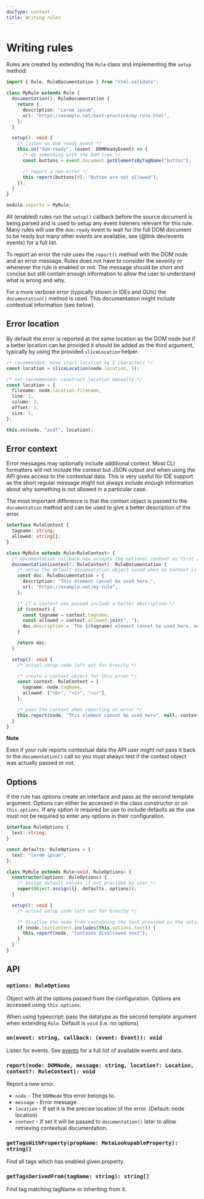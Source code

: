 ```yaml
---
docType: content
title: Writing rules
---
```


# Writing rules

Rules are created by extending the `Rule` class and implementing the `setup`
method:

```typescript
import { Rule, RuleDocumentation } from "html-validate";

class MyRule extends Rule {
  documentation(): RuleDocumentation {
    return {
      description: "Lorem ipsum",
      url: "https://example.net/best-practice/my-rule.html",
    };
  }

  setup(): void {
    /* listen on dom ready event */
    this.on("dom:ready", (event: DOMReadyEvent) => {
      /* do something with the DOM tree */
      const buttons = event.document.getElementsByTagName("button");

      /* report a new error */
      this.report(buttons[0], "Button are not allowed");
    });
  }
}

module.exports = MyRule;
```

All (enabled) rules run the `setup()` callback before the source document is being parsed and is used to setup any event listeners relevant for this rule.
Many rules will use the `dom:ready` event to wait for the full DOM document to be ready but many other events are available, see {@link dev/events events} for a full list.

To report an error the rule uses the `report()` method with the DOM node and an error message.
Rules does not have to consider the severity or whenever the rule is enabled or not.
The message should be short and concise but still contain enough information to allow the user to understand what is wrong and why.

For a more verbose error (typically shown in IDEs and GUIs) the `documentation()` method is used.
This documentation might include contextual information (see below).

## Error location

By default the error is reported at the same location as the DOM node but if a better location can be provided it should be added as the third argument, typically by using the provided `sliceLocation` helper:

```typescript
/* recommended: move start location by 5 characters */
const location = sliceLocation(node.location, 5);

/* not recommended: construct location manually */
const location = {
  filename: node.location.filename,
  line: 1,
  column: 2,
  offset: 1,
  size: 5,
};

this.on(node, "asdf", location);
```

## Error context

Error messages may optionally include additional context.
Most CLI formatters will not include the context but JSON output and when using the API gives access to the contextual data.
This is very useful for IDE support as the short regular message might not always include enough information about why something is not allowed in a particular case.

The most important difference is that the context object is passed to the `documentation` method and can be used to give a better description of the error.

```typescript
interface RuleContext {
  tagname: string;
  allowed: string[];
}

class MyRule extends Rule<RuleContext> {
  /* documentation callback now accepts the optional context as first argument */
  documentation(context?: RuleContext): RuleDocumentation {
    /* setup the default documentation object (used when no context is available) */
    const doc: RuleDocumentation = {
      description: "This element cannot be used here.",
      url: "https://example.net/my-rule",
    };

    /* if a context was passed include a better description */
    if (context) {
      const tagname = context.tagname;
      const allowed = context.allowed.join(", ");
      doc.description = `The ${tagname} element cannot be used here, only one of ${allowed} is allowed.`;
    }

    return doc;
  }

  setup(): void {
    /* actual setup code left out for brevity */

    /* create a context object for this error */
    const context: RuleContext = {
      tagname: node.tagName,
      allowed: ["<b>", "<i>", "<u>"],
    };

    /* pass the context when reporting an error */
    this.report(node, "This element cannot be used here", null, context);
  }
}
```

<div class="alert alert-info">
	<i class="fa fa-info-circle" aria-hidden="true"></i>
	<strong>Note</strong>
	<p>Even if your rule reports contextual data the API user might not pass it back to the <code>documentation()</code> call so you must always test if the context object was actually passed or not.</p>
</div>

## Options

If the rule has options create an interface and pass as the second template argument.
Options can either be accessed in the class constructor or on `this.options`.
If any option is required be use to include defaults as the use must not be required to enter any options in their configuration.

```typescript
interface RuleOptions {
  text: string;
}

const defaults: RuleOptions = {
  text: "lorem ipsum",
};

class MyRule extends Rule<void, RuleOptions> {
  constructor(options: RuleOptions) {
    /* assign default values if not provided by user */
    super(Object.assign({}, defaults, options));
  }

  setup(): void {
    /* actual setup code left out for brevity */

    /* disallow the node from containing the text provided in the option */
    if (node.textContent.includes(this.options.text)) {
      this.report(node, "Contains disallowed text");
    }
  }
}
```

## API

### `options: RuleOptions`

Object with all the options passed from the configuration.
Options are accessed using `this.options`.

When using typescript: pass the datatype as the second template argument when extending `Rule`.
Default is `void` (i.e. no options)

### `on(event: string, callback: (event: Event)): void`

Listen for events. See [events](/dev/events.html) for a full list of available
events and data.

### `report(node: DOMNode, message: string, location?: Location, context?: RuleContext): void`

Report a new error.

- `node` - The `DOMNode` this error belongs to.
- `message` - Error message
- _`location`_ - If set it is the precise location of the error. (Default: node
  location)
- _`context`_ - If set it will be passed to `documentation()` later to allow
  retrieving contextual documentation.

### `getTagsWithProperty(propName: MetaLookupableProperty): string[]`

Find all tags which has enabled given property.

### `getTagsDerivedFrom(tagName: string): string[]`

Find tag matching tagName or inheriting from it.

